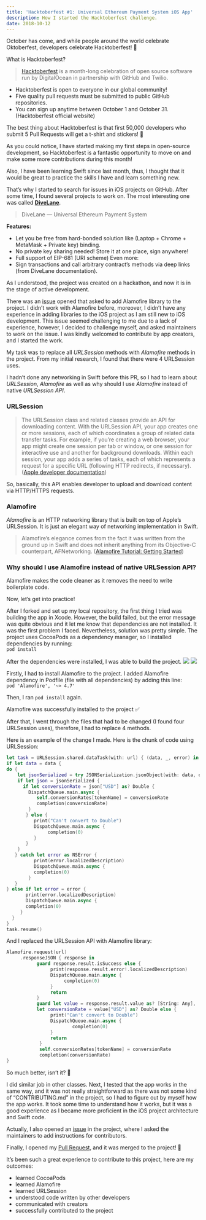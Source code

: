 ```yaml
---
title: 'Hacktoberfest #1: Universal Ethereum Payment System iOS App'
description: How I started the Hacktoberfest challenge.
date: 2018-10-12
---
```


October has come, and while people around the world celebrate Oktoberfest, developers celebrate Hacktoberfest! 🎃

What is Hacktoberfest?

> <a href="Hacktoberfest" target="_blank" rel="noopener noreferrer">Hacktoberfest</a> is a month-long celebration of open source software run by DigitalOcean in partnership with GitHub and Twilio.

- Hacktoberfest is open to everyone in our global community!
- Five quality pull requests must be submitted to public GitHub repositories.
- You can sign up anytime between October 1 and October 31. (Hacktoberfest official website)

The best thing about Hacktoberfest is that first 50,000 developers who submit 5 Pull Requests will get a t-shirt and stickers! 🤩

As you could notice, I have started making my first steps in open-source development, so Hacktoberfest is a fantastic opportunity to move on and make some more contributions during this month!

Also, I have been learning Swift since last month, thus, I thought that it would be great to practice the skills I have and learn something new.

That’s why I started to search for issues in iOS projects on GitHub. After some time, I found several projects to work on. The most interesting one was called **<a href="https://github.com/matterinc/DiveLane" target="_blank" rel="noopener noreferrer">DiveLane</a>**.

> DiveLane — Universal Ethereum Payment System

**Features:**

- Let you be free from hard-bonded solution like (Laptop + Chrome + MetaMask + Private key) binding.
- No private key sharing needed! Store it at one place, sign anywhere!
- Full support of EIP-681 (URI scheme) Even more:
- Sign transactions and call arbitrary contract’s methods via deep links (from DiveLane documentation).

As I understood, the project was created on a hackathon, and now it is in the stage of active development.

There was an <a href="https://github.com/matter-labs/FranklinPay-iOS/issues/40" target="_blank" rel="noopener noreferrer">issue</a> opened that asked to add Alamofire library to the project. I didn’t work with Alamofire before, moreover, I didn’t have any experience in adding libraries to the iOS project as I am still new to iOS development. This issue seemed challenging to me due to a lack of experience, however, I decided to challenge myself, and asked maintainers to work on the issue. I was kindly welcomed to contribute by app creators, and I started the work.

My task was to replace all _URLSession_ methods with _Alamofire_ methods in the project. From my initial research, I found that there were 4 URLSession uses.

I hadn’t done any networking in Swift before this PR, so I had to learn about _URLSession_, _Alamofire_ as well as why should I use _Alamofire_ instead of native _URLSession API_.

### URLSession

> The URLSession class and related classes provide an API for downloading content. With the URLSession API, your app creates one or more sessions, each of which coordinates a group of related data transfer tasks. For example, if you’re creating a web browser, your app might create one session per tab or window, or one session for interactive use and another for background downloads. Within each session, your app adds a series of tasks, each of which represents a request for a specific URL (following HTTP redirects, if necessary). (<a href="https://developer.apple.com/documentation/foundation/urlsession" target="_blank" rel="noopener noreferrer">Apple developer documentation</a>)

So, basically, this API enables developer to upload and download content via HTTP/HTTPS requests.

### Alamofire

_Alamofire_ is an HTTP networking library that is built on top of Apple’s URLSession. It is just an elegant way of networking implementation in Swift.

> Alamofire’s elegance comes from the fact it was written from the ground up in Swift and does not inherit anything from its Objective-C counterpart, AFNetworking. (<a href="https://www.raywenderlich.com/35-alamofire-tutorial-getting-started" target="_blank" rel="noopener noreferrer">Alamofire Tutorial: Getting Started</a>)

### Why should I use Alamofire instead of native URLSession API?

Alamofire makes the code cleaner as it removes the need to write boilerplate code.

Now, let’s get into practice!

After I forked and set up my local repository, the first thing I tried was building the app in Xcode. However, the build failed, but the error message was quite obvious and it let me know that dependencies are not installed. It was the first problem I faced. Nevertheless, solution was pretty simple. The project uses CocoaPods as a dependency manager, so I installed dependencies by running:<br />
`pod install`

After the dependencies were installed, I was able to build the project.
<img src="https://i.imgur.com/sOv8I2g.png" />
<img src="https://i.imgur.com/b8BAjAe.png" />

Firstly, I had to install Alamofire to the project. I added Alamofire dependency in Podfile (file with all dependencies) by adding this line:<br />
`pod 'Alamofire', '~> 4.7'`

Then, I ran `pod install` again.

Alamofire was successfully installed to the project ✅

After that, I went through the files that had to be changed (I found four URLSession uses), therefore, I had to replace 4 methods.

Here is an example of the change I made. Here is the chunk of code using URLSession:

```swift
let task = URLSession.shared.dataTask(with: url) { (data, _, error) in
if let data = data {
do {
    let jsonSerialized = try JSONSerialization.jsonObject(with: data, options: []) as? [String: Any]
    if let json = jsonSerialized {
      if let conversionRate = json["USD"] as? Double {
        DispatchQueue.main.async {
           self.conversionRates[tokenName] = conversionRate
           completion(conversionRate)
        }
       } else {
          print("Can't convert to Double")
          DispatchQueue.main.async {
               completion(0)
          }
       }
    }
   } catch let error as NSError {
          print(error.localizedDescription)
          DispatchQueue.main.async {
          completion(0)
        }
   }
} else if let error = error {
       print(error.localizedDescription)
       DispatchQueue.main.async {
       completion(0)
     }
  }
}
task.resume()
```

And I replaced the URLSession API with Alamofire library:

```swift
Alamofire.request(url)
     .responseJSON { response in
           guard response.result.isSuccess else {
                print(response.result.error!.localizedDescription)
                DispatchQueue.main.async {
                     completion(0)
                }
                return
           }
           guard let value = response.result.value as? [String: Any],
           let conversionRate = value["USD"] as? Double else {
                print("Can't convert to Double")
                DispatchQueue.main.async {
                        completion(0)
                }
                return
            }
            self.conversionRates[tokenName] = conversionRate
            completion(conversionRate)
}
```

So much better, isn’t it? 🤩

I did similar job in other classes.
Next, I tested that the app works in the same way, and it was not really straightforward as there was not some kind of “CONTRIBUTING.md” in the project, so I had to figure out by myself how the app works. It took some time to understand how it works, but it was a good experience as I became more proficient in the iOS project architecture and Swift code.

Actually, I also opened an <a href="https://github.com/matterinc/DiveLane/issues/43" target="_blank" rel="noopener noreferrer">issue</a> in the project, where I asked the maintainers to add instructions for contributors.

Finally, I opened my <a href="https://github.com/matterinc/DiveLane/pull/45" target="_blank" rel="noopener noreferrer">Pull Request</a>, and it was merged to the project! 🎉

It’s been such a great experience to contribute to this project, here are my outcomes:

- learned CocoaPods
- learned Alamofire
- learned URLSession
- understood code written by other developers
- communicated with creators
- successfully contributed to the project
